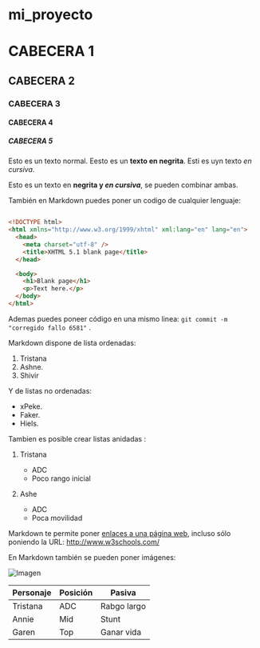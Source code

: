 # mi_proyecto
# CABECERA 1
## CABECERA 2
### CABECERA 3
#### CABECERA 4
##### CABECERA 5

Esto es un texto normal. Eesto es un **texto en negrita**. Esti es uyn texto *en cursiva*.

Esto es un texto en **negrita y _en cursiva_**, se pueden combinar ambas.

También en Markdown puedes poner un codigo de cualquier lenguaje:

```html

<!DOCTYPE html>
<html xmlns="http://www.w3.org/1999/xhtml" xml:lang="en" lang="en">
  <head>
    <meta charset="utf-8" />
    <title>XHTML 5.1 blank page</title>
  </head>

  <body>
    <h1>Blank page</h1>
    <p>Text here.</p>
  </body>
</html>

```

Ademas puedes poneer código en una mismo linea: `git commit -m "corregido fallo 6581"` .

Markdown dispone de lista ordenadas:

1. Tristana
2. Ashne.
3. Shivir 

Y de listas no ordenadas:

* xPeke.
* Faker.
* Hiels.

Tambien es posible crear listas anidadas :

1. Tristana 
    * ADC
    * Poco rango inicial
    
2. Ashe
    * ADC
    * Poca movilidad

Markdown te permite poner [enlaces a una página web](http://www.w3schools.com/), incluso sólo poniendo la URL: http://www.w3schools.com/

En Markdown también se pueden poner imágenes:

![Imagen](https://upload.wikimedia.org/wikipedia/en/thumb/1/13/Real_betis_logo.svg/1247px-Real_betis_logo.svg.png 'Escudo Real Betis')

| Personaje | Posición | Pasiva     |
|-----------|----------|------------|
| Tristana  | ADC      | Rabgo largo|
| Annie     | Mid      | Stunt      |
| Garen     | Top      | Ganar vida |
